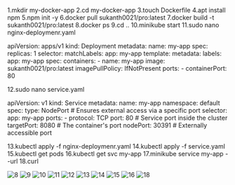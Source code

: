 1.mkdir my-docker-app
2.cd my-docker-app
3.touch Dockerfile
4.apt install npm
5.npm init -y
6.docker pull sukanth0021/pro:latest
7.docker build -t sukanth0021/pro:latest
8.docker ps
9.cd ..
10.minikube start
11.sudo nano nginx-deploymenr.yaml

apiVersion: apps/v1
kind: Deployment
metadata:
  name: my-app
spec:
  replicas: 1
  selector:
    matchLabels:
      app: my-app
  template:
    metadata:
      labels:
        app: my-app
    spec:
      containers:
      - name: my-app
        image: sukanth0021/pro:latest
        imagePullPolicy: IfNotPresent
        ports:
        - containerPort: 80


12.sudo nano service.yaml


apiVersion: v1
kind: Service
metadata:
  name: my-app
  namespace: default
spec:
  type: NodePort  # Ensures external access via a specific port
  selector:
    app: my-app
  ports:
    - protocol: TCP
      port: 80       # Service port inside the cluster
      targetPort: 8080  # The container's port
      nodePort: 30391   # Externally accessible port


13.kubectl apply -f nginx-deploymenr.yaml
14.kubectl apply -f service.yaml
15.kubectl get pods
16.kubectl get svc my-app
17.minikube service my-app --url
18.curl <url>

![8](https://github.com/user-attachments/assets/ee6c5eef-e5b9-4d6d-9a59-c159ac7fd6af)
![9](https://github.com/user-attachments/assets/5f20b6ac-fb9f-4f14-8655-85bb045c7f4a)
![10](https://github.com/user-attachments/assets/22013918-bbd2-4bb7-b95c-796b2c91866a)
![11](https://github.com/user-attachments/assets/6e707f66-a170-46d7-948d-0073f0ecbb00)
![12](https://github.com/user-attachments/assets/8e84388f-a396-4014-a588-2a1ad0093f8c)
![13](https://github.com/user-attachments/assets/432e7421-d934-435e-894b-88b4f317e283)
![14](https://github.com/user-attachments/assets/64e1b863-35ec-42d6-b349-ec04d345a63c)
![15](https://github.com/user-attachments/assets/4c50cc53-114c-4ee4-92c4-d084d73eb084)
![16](https://github.com/user-attachments/assets/4064aa09-cf78-4382-b03a-894fbbe999c5)
![18](https://github.com/user-attachments/assets/f6225f1b-67eb-425f-81bb-eb4272371e87)



